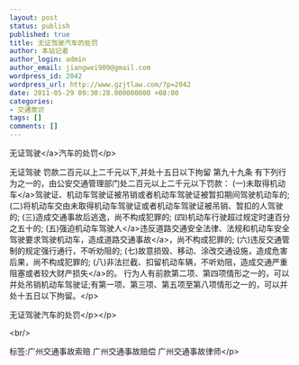 ```yaml
---
layout: post
status: publish
published: true
title: 无证驾驶汽车的处罚
author: 本站记者
author_login: admin
author_email: jiangwei909@gmail.com
wordpress_id: 2042
wordpress_url: http://www.gzjtlaw.com/?p=2042
date: 2011-05-29 09:30:28.000000000 +08:00
categories:
- 交通常识
tags: []
comments: []
---
```

<p><p>无证<a>驾驶<&#47;a>汽车的处罚<&#47;p><p>无证驾驶 罚款二百元以上二千元以下,并处十五日以下拘留 第九十九条 有下列行为之一的，由公安交通管理部门处二百元以上二千元以下罚款： (一)未取得<a>机动车<&#47;a>驾驶证、机动车驾驶证被吊销或者机动车驾驶证被暂扣期间驾驶机动车的;(二)将机动车交由未取得机动车驾驶证或者机动车驾驶证被吊销、暂扣的人驾驶的; (三)造成交通事故后逃逸，尚不构成犯罪的; (四)机动车行驶超过规定时速百分之五十的; (五)强迫机动车<a>驾驶人<&#47;a>违反道路交通安全法律、法规和机动车安全驾驶要求驾驶机动车，造成<a>道路交通事故<&#47;a>，尚不构成犯罪的; (六)违反交通管制的规定强行通行，不听劝阻的; (七)故意损毁、移动、涂改交通设施，造成危害后果，尚不构成犯罪的; (八)非法拦截、扣留机动车辆，不听劝阻，造成交通严重阻塞或者较大<a>财产损失<&#47;a>的。 行为人有前款第二项、第四项情形之一的，可以并处吊销机动车驾驶证;有第一项、第三项、第五项至第八项情形之一的，可以并处十五日以下拘留。<&#47;p><p>无证驾驶汽车的处罚<&#47;p><&#47;p><br&#47;><p>标签:广州交通事故索赔 广州交通事故赔偿 广州交通事故律师<&#47;p>
